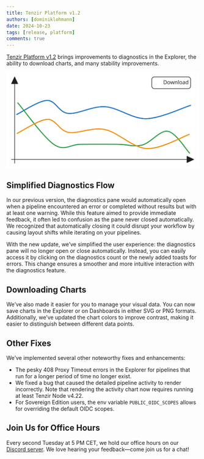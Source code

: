 ```yaml
---
title: Tenzir Platform v1.2
authors: [dominiklohmann]
date: 2024-10-23
tags: [release, platform]
comments: true
---
```


[Tenzir Platform v1.2][github-release] brings improvements to diagnostics in the
Explorer, the ability to download charts, and many stability improvements.

![Tenzir Platform v1.2](tenzir-platform-v1.2.excalidraw.svg)

[github-release]: https://github.com/tenzir/platform/releases/tag/v1.2.0

<!-- truncate -->

## Simplified Diagnostics Flow

In our previous version, the diagnostics pane would automatically open when a
pipeline encountered an error or completed without results but with at least one
warning. While this feature aimed to provide immediate feedback, it often led to
confusion as the pane never closed automatically. We recognized that
automatically closing it could disrupt your workflow by causing layout shifts
while iterating on your pipelines.

With the new update, we’ve simplified the user experience: the diagnostics pane
will no longer open or close automatically. Instead, you can easily access it by
clicking on the diagnostics count or the newly added toasts for errors. This
change ensures a smoother and more intuitive interaction with the diagnostics
feature.

## Downloading Charts

We’ve also made it easier for you to manage your visual data. You can now save
charts in the Explorer or on Dashboards in either SVG or PNG formats.
Additionally, we’ve updated the chart colors to improve contrast, making it
easier to distinguish between different data points.

## Other Fixes

We’ve implemented several other noteworthy fixes and enhancements:

- The pesky 408 Proxy Timeout errors in the Explorer for pipelines that run for
  a longer period of time no longer exist.
- We fixed a bug that caused the detailed pipeline activity to render
  incorrectly. Note that rendering the activity chart now requires running at
  least Tenzir Node v4.22.
- For Sovereign Edition users, the env variable `PUBLIC_OIDC_SCOPES` allows for
  overriding the default OIDC scopes.

## Join Us for Office Hours

Every second Tuesday at 5 PM CET, we hold our office hours on our [Discord
server][discord]. We love hearing your feedback—come join us for a chat!

[discord]: /discord
